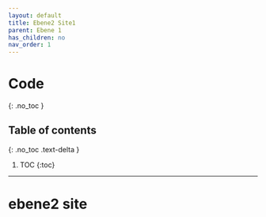 ```yaml
---
layout: default
title: Ebene2 Site1
parent: Ebene 1
has_children: no
nav_order: 1
---
```


# Code
{: .no_toc }

## Table of contents
{: .no_toc .text-delta }

1. TOC
{:toc}

---


# ebene2 site
